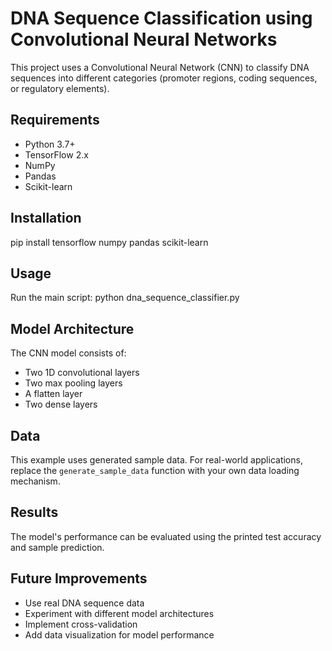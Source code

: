# DNA Sequence Classification using Convolutional Neural Networks

This project uses a Convolutional Neural Network (CNN) to classify DNA sequences into different categories (promoter regions, coding sequences, or regulatory elements).

## Requirements
- Python 3.7+
- TensorFlow 2.x
- NumPy
- Pandas
- Scikit-learn

## Installation
pip install tensorflow numpy pandas scikit-learn
## Usage
Run the main script: python dna_sequence_classifier.py

## Model Architecture
The CNN model consists of:
- Two 1D convolutional layers
- Two max pooling layers
- A flatten layer
- Two dense layers

## Data
This example uses generated sample data. For real-world applications, replace the `generate_sample_data` function with your own data loading mechanism.

## Results
The model's performance can be evaluated using the printed test accuracy and sample prediction.

## Future Improvements
- Use real DNA sequence data
- Experiment with different model architectures
- Implement cross-validation
- Add data visualization for model performance
